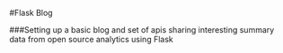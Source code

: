 #Flask Blog

###Setting up a basic blog and set of apis sharing interesting summary data from open source analytics using Flask
